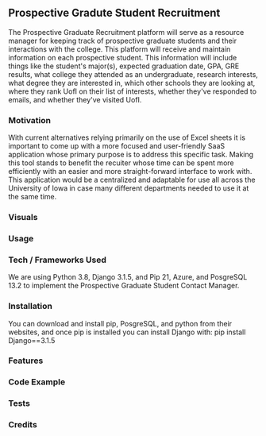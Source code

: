 ## Prospective Gradute Student Recruitment

The Prospective Graduate Recruitment platform will serve as a resource manager for keeping track of prospective graduate students and their interactions with the college. This platform will receive and maintain information on each prospective student. This information will include things like the student's major(s), expected graduation date, GPA, GRE results, what college they attended as an undergraduate, research interests, what degree they are interested in, which other schools they are looking at, where they rank UofI on their list of interests, whether they've responded to emails, and whether they've visited UofI. 

### Motivation

With current alternatives relying primarily on the use of Excel sheets it is important to come up with a more focused and user-friendly SaaS application whose primary purpose is to address this specific task. Making this tool stands to benefit the recuiter whose time can be spent more efficiently with an easier and more straight-forward interface to work with. This application would be a centralized and adaptable for use all across the University of Iowa in case many different departments needed to use it at the same time.

### Visuals

### Usage

### Tech / Frameworks Used
We are using Python 3.8, Django 3.1.5, and Pip 21, Azure, and PosgreSQL 13.2 to implement the Prospective Graduate Student Contact Manager. 

### Installation
You can download and install pip, PosgreSQL, and python from their websites, and once pip is installed you can install Django with: pip install Django==3.1.5

### Features

### Code Example

### Tests

### Credits

